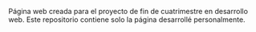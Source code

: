 Página web creada para el proyecto de fin de cuatrimestre en desarrollo web. Este repositorio contiene solo la página desarrollé personalmente.
